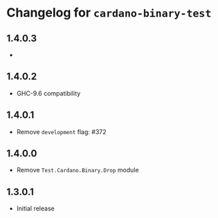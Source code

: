 # Changelog for `cardano-binary-test`

## 1.4.0.3

*

## 1.4.0.2

* GHC-9.6 compatibility

## 1.4.0.1

* Remove `development` flag: #372

## 1.4.0.0

* Remove `Test.Cardano.Binary.Drop` module

## 1.3.0.1

* Initial release

